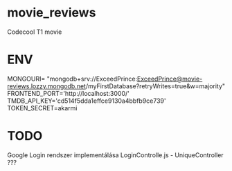 # movie_reviews
Codecool T1 movie



# ENV
MONGOURI= "mongodb+srv://ExceedPrince:ExceedPrince@movie-reviews.lozzy.mongodb.net/myFirstDatabase?retryWrites=true&w=majority"
FRONTEND_PORT='http://localhost:3000/'
TMDB_API_KEY='cd514f5dda1effce9130a4bbfb9ce739'
TOKEN_SECRET=akarmi


# TODO

Google Login rendszer implementálása
LoginControlle.js - UniqueController ???
